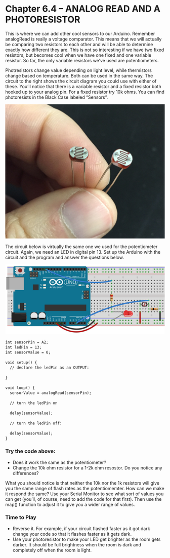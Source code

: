 # Chapter 6.4 – ANALOG READ AND A PHOTORESISTOR
This is where we can add other cool sensors to our Arduino. Remember analogRead is really a voltage comparator. This means that we will actually be comparing two resistors to each other and will be able to determine exactly how different they are. This is not so interesting if we have two fixed resistors, but becomes cool when we have one fixed and one variable resistor. So far, the only variable resistors we’ve used are potentiometers.

Photresistors change value depending on light level, while thermistors change based on temperature. Both can be used in the same way. The circuit to the right shows the circuit diagram you could use with either of these. You’ll notice that there is a variable resistor and a fixed resistor both hooked up to your analog pin. For a fixed resistor try 10k ohms. You can find photoresists in the Black Case labeled “Sensors”.

![Photo of Photoresistors](photo_photo.jpg)

The circuit below is virtually the same one we used for the potentiometer circuit. Again, we need an LED in digital pin 13. Set up the Arduino with the circuit and the program and answer the questions below.

![Arduino with Photoresisotr](PhotoResistor.png)
```
int sensorPin = A2;    
int ledPin = 13;
int sensorValue = 0;

void setup() {
  // declare the ledPin as an OUTPUT:

}

void loop() {
  sensorValue = analogRead(sensorPin);
  
  // turn the ledPin on
 
  delay(sensorValue);

  // turn the ledPin off:

  delay(sensorValue);
}
```

### Try the code above:
- Does it work the same as the potentiometer?
- Change the 10k ohm resistor for a 1-2k ohm resostor. Do you notice any differences?

What you should notice is that neither the 10k nor the 1k resistors will give you the same range of flash rates as the potentiomemter. How can we make it respond the same? Use your Serial Monitor to see what sort of values you can get (you’ll, of course, need to add the code for that first). Then use the map() function to adjust it to give you a wider range of values.

### Time to Play
- Reverse it. For example, if your circuit flashed faster as it got dark change your code so that it flashes faster as it gets dark.
- Use your photoresistor to make your LED get brighter as the room gets darker. It should be full brightness when the room is dark and completely off when the room is light.
